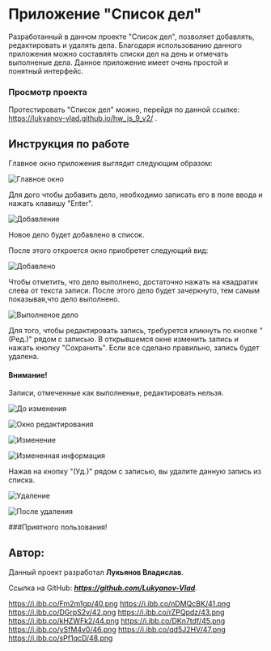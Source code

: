 # Приложение "Список дел"
Разработанный в данном проекте "Список дел", позволяет добавлять, редактировать и удалять дела. Благодаря использованию данного приложения можно составлять списки дел на день и отмечать выполненые дела. Данное приложение имеет очень простой и понятный интерфейс.

### Просмотр проекта

Протестировать "Список дел" можно, перейдя по данной ссылке: https://lukyanov-vlad.github.io/hw_js_9_v2/ .

## Инструкция по работе
Главное окно приложения выглядит следующим образом:

![Главное окно](https://i.ibb.co/Fm2m1gp/40.png)

Для дого чтобы добавить дело, необходимо записать его в поле ввода и нажать клавишу "Enter".

![Добавление](https://i.ibb.co/nDMQcBK/41.png)

 Новое дело будет добавлено в список.

После этого откроется окно приобретет следующий вид:

![Добавлено](https://i.ibb.co/DGrpS2v/42.png)

Чтобы отметить, что дело выполнено, достаточно нажать на квадратик слева от текста записи. После этого дело будет зачеркнуто, тем самым показывая,что дело выполнено.

![Выполненое дело](https://i.ibb.co/rZPQpdz/43.png)

Для того, чтобы редактировать запись, требурется кликнуть по кнопке "(Ред.)" рядом с записью. В открывшемся окне изменить запись и нажать кнопку "Сохранить". Если все сделано правильно, запись будет удалена. 
#### Внимание! 
Записи, отмеченные как выполненые, редактировать нельзя.

![До изменения](https://i.ibb.co/Y0xNg49/49.png)

![Окно редактирования](https://i.ibb.co/kHZWFk2/44.png)

![Изменение](https://i.ibb.co/DKn7tdf/45.png)

![Измененная информация](https://i.ibb.co/ySfM4v0/46.png)

Нажав на кнопку "(Уд.)" рядом с записью, вы удалите данную запись из списка.

![Удаление](https://i.ibb.co/qd5J2HV/47.png)

![После удаления](https://i.ibb.co/sPf1qcD/48.png)

###Приятного пользования!

## Автор:

Данный проект разработал __Лукьянов Владислав__.

Ссылка на GitHub:  ___https://github.com/Lukyanov-Vlad___.

https://i.ibb.co/Fm2m1gp/40.png
https://i.ibb.co/nDMQcBK/41.png
https://i.ibb.co/DGrpS2v/42.png
https://i.ibb.co/rZPQpdz/43.png
https://i.ibb.co/kHZWFk2/44.png
https://i.ibb.co/DKn7tdf/45.png
https://i.ibb.co/ySfM4v0/46.png
https://i.ibb.co/qd5J2HV/47.png
https://i.ibb.co/sPf1qcD/48.png
